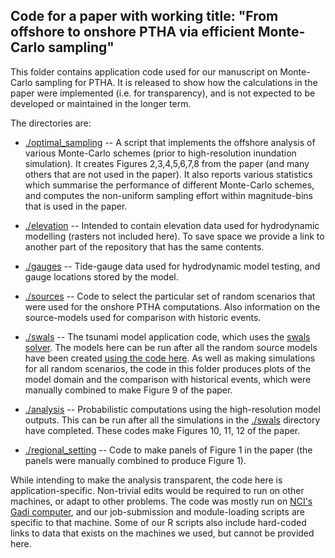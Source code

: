 Code for a paper with working title: "From offshore to onshore PTHA via efficient Monte-Carlo sampling"
-----------------------------------------------------------------------------------------------------

This folder contains application code used for our manuscript on Monte-Carlo sampling for PTHA. It is released to show how the calculations in the paper were implemented (i.e. for transparency), and is not expected to be developed or maintained in the longer term.

The directories are:

* [./optimal_sampling](./optimal_sampling) -- A script that implements the offshore analysis of various Monte-Carlo schemes (prior to high-resolution inundation simulation). It creates Figures 2,3,4,5,6,7,8 from the paper (and many others that are not used in the paper). It also reports various statistics which summarise the performance of different Monte-Carlo schemes, and computes the non-uniform sampling effort within magnitude-bins that is used in the paper. 

* [./elevation](./elevation) -- Intended to contain elevation data used for hydrodynamic modelling (rasters not included here). To save space we provide a link to another part of the repository that has the same contents.

* [./gauges](./gauges) -- Tide-gauge data used for hydrodynamic model testing, and gauge locations stored by the model. 

* [./sources](./sources) -- Code to select the particular set of random scenarios that were used for the onshore PTHA computations. Also information on the source-models used for comparison with historic events.

* [./swals](./swals) -- The tsunami model application code, which uses the [swals solver](../../../propagation/SWALS). The models here can be run after all the random source models have been created [using the code here](./sources/random/). As well as making simulations for all random scenarios, the code in this folder produces plots of the model domain and the comparison with historical events, which were manually combined to make Figure 9 of the paper.

* [./analysis](./analysis) -- Probabilistic computations using the high-resolution model outputs. This can be run after all the simulations in the [./swals](./swals) directory have completed. These codes make Figures 10, 11, 12 of the paper.

* [./regional_setting](./regional_setting) -- Code to make panels of Figure 1 in the paper (the panels were manually combined to produce Figure 1).

While intending to make the analysis transparent, the code here is application-specific. Non-trivial edits would be required to run on other machines, or adapt to other problems. The code was mostly run on [NCI's Gadi computer](https://nci.org.au/our-systems/hpc-systems), and our job-submission and module-loading scripts are specific to that machine. Some of our R scripts also include hard-coded links to data that exists on the machines we used, but cannot be provided here. 
